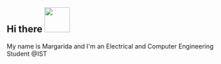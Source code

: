 ## Hi there <img src= "https://c.tenor.com/VPvRG_pVVqAAAAAj/paws-cute.gif" width=57px> 
My name is Margarida and I'm an Electrical and Computer Engineering Student @IST
